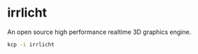 # irrlicht
An open source high performance realtime 3D graphics engine.

````bash
kcp -i irrlicht
````
